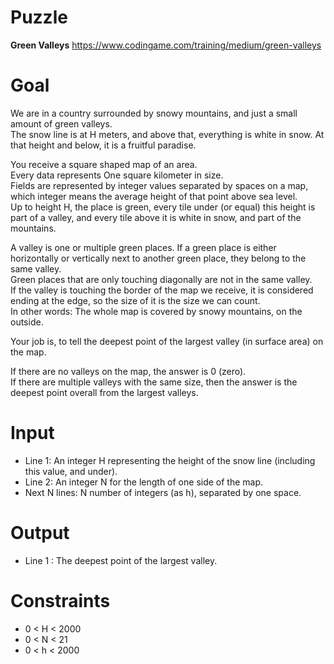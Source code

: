 # Puzzle
**Green Valleys** https://www.codingame.com/training/medium/green-valleys

# Goal
We are in a country surrounded by snowy mountains, and just a small amount of green valleys.  
The snow line is at H meters, and above that, everything is white in snow. At that height and below, it is a fruitful paradise.

You receive a square shaped map of an area.  
Every data represents One square kilometer in size.  
Fields are represented by integer values separated by spaces on a map, which integer means the average height of that point above sea level.  
Up to height H, the place is green, every tile under (or equal) this height is part of a valley, and every tile above it is white in snow, and part of the mountains.  

A valley is one or multiple green places. If a green place is either horizontally or vertically next to another green place, they belong to the same valley.  
Green places that are only touching diagonally are not in the same valley.  
If the valley is touching the border of the map we receive, it is considered ending at the edge, so the size of it is the size we can count.   
In other words: The whole map is covered by snowy mountains, on the outside.  

Your job is, to tell the deepest point of the largest valley (in surface area) on the map.

If there are no valleys on the map, the answer is 0 (zero).  
If there are multiple valleys with the same size, then the answer is the deepest point overall from the largest valleys.

# Input
* Line 1: An integer H representing the height of the snow line (including this value, and under).
* Line 2: An integer N for the length of one side of the map.
* Next N lines: N number of integers (as h), separated by one space.

# Output
* Line 1 : The deepest point of the largest valley.

# Constraints
* 0 < H < 2000
* 0 < N < 21
* 0 < h < 2000
